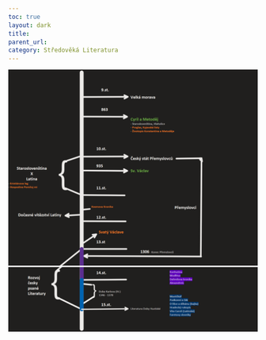 ```yaml
---
toc: true
layout: dark
title:  
parent_url:  
category: Středověká Literatura 
---
```


![](20230213092235.png)  ![](20230213092302.png)  